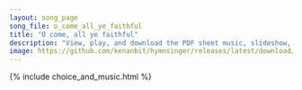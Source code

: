 ```yaml
---
layout: song_page
song_file: o_come_all_ye_faithful
title: "O come, all ye faithful"
description: "View, play, and download the PDF sheet music, slideshow, and audio. Lyrics: O come, all ye faithful, joyful and triumphant, O come ye, O come ye to Bethlehem. Come and behold him, born the King of angels.    O come, let us ado... english christian 4part winter"
image: https://github.com/kenanbit/hymnsinger/releases/latest/download/o_come_all_ye_faithful-trad.png
---
```


{% include choice_and_music.html %}